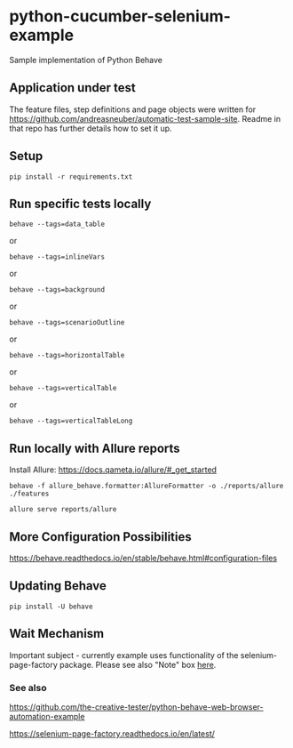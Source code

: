 # python-cucumber-selenium-example
Sample implementation of Python Behave

## Application under test
The feature files, step definitions and page objects were written for https://github.com/andreasneuber/automatic-test-sample-site.
Readme in that repo has further details how to set it up.

## Setup
`pip install -r requirements.txt`

## Run specific tests locally
`behave --tags=data_table`

or

`behave --tags=inlineVars`

or

`behave --tags=background`

or

`behave --tags=scenarioOutline`

or

`behave --tags=horizontalTable`

or

`behave --tags=verticalTable`

or

`behave --tags=verticalTableLong`

## Run locally with Allure reports
Install Allure: https://docs.qameta.io/allure/#_get_started

`behave -f allure_behave.formatter:AllureFormatter -o ./reports/allure  ./features`

`allure serve reports/allure`

## More Configuration Possibilities
https://behave.readthedocs.io/en/stable/behave.html#configuration-files

## Updating Behave
`pip install -U behave`

## Wait Mechanism
Important subject - currently example uses functionality of the selenium-page-factory package.
Please see also "Note" box [here](https://selenium-page-factory.readthedocs.io/en/latest/#extended-webelements-methods).


### See also
https://github.com/the-creative-tester/python-behave-web-browser-automation-example

https://selenium-page-factory.readthedocs.io/en/latest/